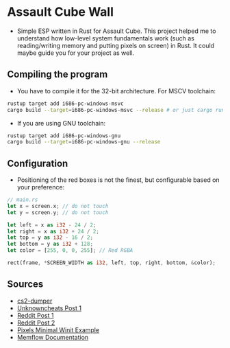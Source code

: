 # Assault Cube Wall

- Simple ESP written in Rust for Assault Cube. This project helped me to understand how low-level system fundamentals work (such as reading/writing memory and putting pixels on screen) in Rust. It could maybe guide you for your project as well.

## Compiling the program 

- You have to compile it for the 32-bit architecture. For MSCV toolchain:

```bash
rustup target add i686-pc-windows-msvc
cargo build --target=i686-pc-windows-msvc --release # or just cargo run
```

- If you are using GNU toolchain:

```bash
rustup target add i686-pc-windows-gnu
cargo build --target=i686-pc-windows-gnu --release
```

## Configuration 

- Positioning of the red boxes is not the finest, but configurable based on your preference:
 
```rust
// main.rs
let x = screen.x; // do not touch
let y = screen.y; // do not touch

let left = x as i32 - 24 / 2;
let right = x as i32 + 24 / 2;
let top = y as i32 - 16 / 2;
let bottom = y as i32 + 128;
let color = [255, 0, 0, 255]; // Red RGBA

rect(frame, *SCREEN_WIDTH as i32, left, top, right, bottom, &color);
```

## Sources 

- [cs2-dumper](https://github.com/a2x/cs2-dumper)
- [Unknowncheats Post 1](https://www.unknowncheats.me/forum/3712980-post3.html)
- [Reddit Post 1](https://www.reddit.com/r/rust/comments/1cj5ppa/what_would_be_the_simplest_way_to_simply_put)
- [Reddit Post 2](https://stackoverflow.com/questions/75630785/how-can-i-make-a-click-through-overlay-in-rust-that-still-captures-input)
- [Pixels Minimal Winit Example](https://github.com/parasyte/pixels/blob/main/examples/minimal-winit/src/main.rs)
- [Memflow Documentation](https://docs.rs/memflow/latest/memflow/mem/memory_view/trait.MemoryView.html#)
